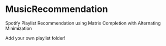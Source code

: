 # MusicRecommendation
Spotify Playlist Recommendation using Matrix Completion with Alternating Minimization


Add your own playlist folder!
